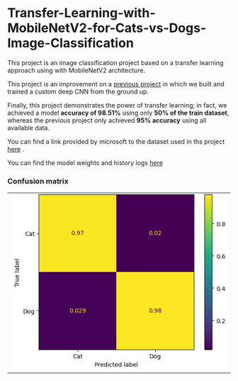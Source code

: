 # Transfer-Learning-with-MobileNetV2-for-Cats-vs-Dogs-Image-Classification
This project is an image classification project based on a transfer learning approach using with MobileNetV2 architecture.

This project is an improvement on a [previous project](https://github.com/mohamedamine99/Keras-CNN-cats-vs-dogs-image-classification) in which we built and trained a custom deep CNN from the ground up.

Finally, this project demonstrates the power of transfer learning; in fact, we achieved a model **accuracy of 98.51%** using only **50% of the train dataset**, whereas the previous project only achieved **95% accuracy** using all available data.

You can find a link provided by microsoft to the dataset used in ths project [here](https://www.microsoft.com/en-us/download/details.aspx?id=54765) .

You can find the model weights and history logs [here](https://github.com/mohamedamine99/Transfer-Learning-with-MobileNetV2-for-Cats-vs-Dogs-Image-Classification/tree/main/model%20weights)

### Confusion matrix

<div align="center">  
<table style="margin: 0 auto; border-style: none; width:100%">
  <tr>
    <td><img src="https://github.com/mohamedamine99/Transfer-Learning-with-MobileNetV2-for-Cats-vs-Dogs-Image-Classification/blob/main/model%20weights/confusion%20matrix%202.PNG"></td>
  </tr>
</table>
</div>
 
